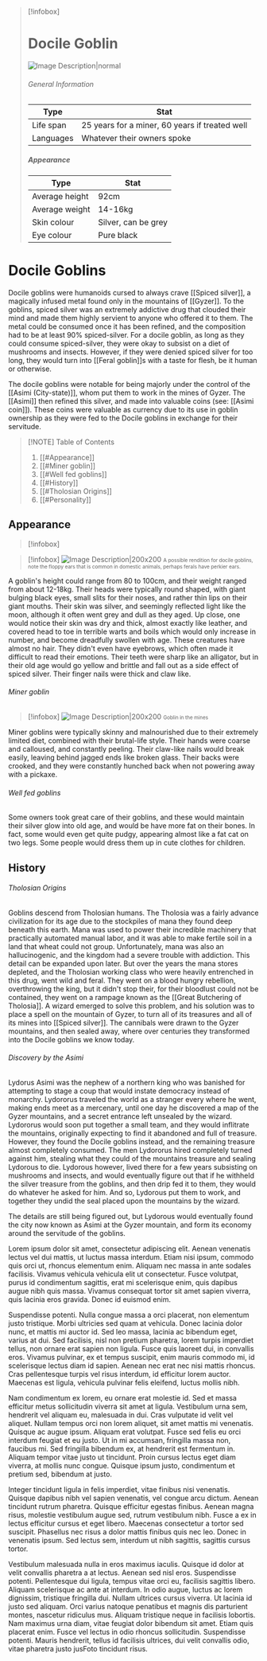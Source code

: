 >[!infobox]
> # Docile Goblin
> ![Image Description|normal](https://media.discordapp.net/attachments/1101762133978529898/1223542742311768174/file-GEXNRzjyx6mwwxnY2p1zn12x.png?ex=661a3bfa&is=6607c6fa&hm=b90f4205e3bc46fa8da10cc0e72b27e29b94db6ee08d243ef5e610dbf2da94eb&=&format=webp&quality=lossless&width=350&height=350)
> ###### General Information
> | Type |  Stat |
> | ---- | ---- |
> | Life span | 25 years for a miner, 60 years if treated well  |
> | Languages | Whatever their owners spoke |
> 
> ##### Appearance
> | Type | Stat |
> | ---- | ---- |
> | Average height | 92cm |
> | Average weight | 14-16kg |
> | Skin colour | Silver, can be grey |
> | Eye colour | Pure black |
# Docile Goblins


Docile goblins were humanoids cursed to always crave [[Spiced silver]], a magically infused metal found only in the mountains of [[Gyzer]]. To the goblins, spiced silver was an extremely addictive drug that clouded their mind and made them highly servient to anyone who offered it to them. The metal could be consumed once it has been refined, and the composition had to be at least 90% spiced-silver. For a docile goblin, as long as they could consume spiced-silver, they were okay to subsist on a diet of mushrooms and insects. However, if they were denied spiced silver for too long, they would turn into [[Feral goblin]]s with a taste for flesh, be it human or otherwise. 

The docile goblins were notable for being majorly under the control of the [[Asimi (City-state)]], whom put them to work in the mines of Gyzer. The [[Asimi]] then refined this silver, and made into valuable coins (see: [[Asimi coin]]). These coins were valuable as currency due to its use in goblin ownership as they were fed to the Docile goblins in exchange for their servitude. 

> [!NOTE] Table of Contents
> 1. [[#Appearance]]
> 	1. [[#Miner goblin]]
> 	2. [[#Well fed goblins]]
> 2. [[#History]]
> 	1. [[#Tholosian Origins]]
> 3. [[#Personality]]


## Appearance

>[!infobox]

>[!infobox]
>![Image Description|200x200](https://media.discordapp.net/attachments/1101762133978529898/1223530805704396910/file-X9obwSrQIKTAWkEcpwjaMgEM.png?ex=661a30dc&is=6607bbdc&hm=b05f33afbe29a610f9cf0be85b2bf133fbd81a0b56e7ca0109599fe5638ab6b2&=&format=webp&quality=lossless&width=905&height=905)
><font size=1>A possible rendition for docile goblins, note the floppy ears that is common in domestic animals, perhaps ferals have perkier ears. </font>

A goblin's height could  range from 80 to 100cm, and their weight ranged from about 12-18kg. Their heads were typically round shaped, with giant bulging black eyes, small slits for their noses, and rather thin lips on their giant mouths. Their skin was silver, and seemingly reflected light like the moon, although it often went grey and dull as they aged. Up close, one would notice their skin was dry and thick, almost exactly like leather, and covered head to toe in terrible warts and boils which would only increase in number, and become dreadfully swollen with age. These creatures have almost no hair. They didn't even have eyebrows, which often made it difficult to read their emotions. Their teeth were sharp like an alligator, but in their old age would go yellow and brittle and fall out as a side effect of spiced silver. Their finger nails were thick and claw like. 



###### Miner goblin

>[!infobox]
>![Image Description|200x200](https://media.discordapp.net/attachments/1101762133978529898/1223543127596466176/file-NuDRaxJIm1Qccm0VjnoiHk46.png?ex=661a3c55&is=6607c755&hm=938750bbf580dacb8fbbbba5e9637dc39540e7bdd1e12da127b5463f49bb02aa&=&format=webp&quality=lossless&width=905&height=905)
><font size=1>Goblin in the mines</font>

Miner goblins were typically  skinny and malnourished due to their extremely limited diet, combined with their brutal-life style. Their hands were coarse and calloused, and constantly peeling. Their claw-like nails would break easily, leaving behind jagged ends like broken glass. Their backs were crooked, and they were constantly hunched back when not powering away with a pickaxe. 


###### Well fed goblins
Some owners took great care of their goblins, and these would maintain their silver glow into old age, and would be have more fat on their bones. In fact, some would even get quite pudgy, appearing almost like a fat cat on two legs. Some people would dress them up in cute clothes for children. 


## History

###### Tholosian Origins

Goblins descend from Tholosian humans. The Tholosia was a fairly advance civilization for its age due to the stockpiles of mana they found deep beneath this earth. Mana was used to power their incredible machinery that practically automated manual labor, and it was able to make fertile soil in a land that wheat could not group. Unfortunately, mana was also an hallucinogenic, and the kingdom had a severe trouble with addiction. This detail can be expanded upon later. But over the years the mana stores depleted, and the Tholosian working class who were heavily entrenched in this drug, went wild and feral. They went on a blood hungry rebellion, overthrowing the king, but it didn't stop their, for their bloodlust could not be contained, they went on a rampage known as the [[Great Butchering of Tholosia]]. A wizard emerged to solve this problem, and his solution was to place a spell on the mountain of Gyzer, to turn all of its treasures and all of its mines into [[Spiced silver]]. The cannibals were drawn to the Gyzer mountains, and then sealed away, where over centuries they transformed into the Docile goblins we know today. 

###### Discovery by the Asimi

Lydorus Asimi was the nephew of a northern king who was banished for attempting to stage a coup that would instate democracy instead of monarchy. Lydororus traveled the world as a stranger every where he went, making ends meet as a mercenary, until one day he discovered a map of the Gyzer mountains, and a secret entrance left unsealed by the wizard. Lydororus would soon put together a small team, and they would inflitrate the mountains, originally expecting to find it abandoned and full of treasure. However, they found the Docile goblins instead, and the remaining treasure almost completely consumed. The men Lydororus hired completely turned against him, stealing what they could of the mountains treasure and sealing Lydorous to die. Lydorous however, lived there for a few years subsisting on mushrooms and insects, and would eventually figure out that if he withheld the silver treasure from the goblins, and then drip fed it to them, they would do whatever he asked for him. And so, Lydorous put them to work, and together they undid the seal placed upon the mountains by the wizard. 

The details are still being figured out, but Lydorous would eventually found the city now known as Asimi at the Gyzer mountain, and form its economy around the servitude of the goblins. 



Lorem ipsum dolor sit amet, consectetur adipiscing elit. Aenean venenatis lectus vel dui mattis, ut luctus massa interdum. Etiam nisi ipsum, commodo quis orci ut, rhoncus elementum enim. Aliquam nec massa in ante sodales facilisis. Vivamus vehicula vehicula elit ut consectetur. Fusce volutpat, purus id condimentum sagittis, erat mi scelerisque enim, quis dapibus augue nibh quis massa. Vivamus consequat tortor sit amet sapien viverra, quis lacinia eros gravida. Donec id euismod enim.

Suspendisse potenti. Nulla congue massa a orci placerat, non elementum justo tristique. Morbi ultricies sed quam at vehicula. Donec lacinia dolor nunc, et mattis mi auctor id. Sed leo massa, lacinia ac bibendum eget, varius at dui. Sed facilisis, nisl non pretium pharetra, lorem turpis imperdiet tellus, non ornare erat sapien non ligula. Fusce quis laoreet dui, in convallis eros. Vivamus pulvinar, ex et tempus suscipit, enim mauris commodo mi, id scelerisque lectus diam id sapien. Aenean nec erat nec nisi mattis rhoncus. Cras pellentesque turpis vel risus interdum, id efficitur lorem auctor. Maecenas est ligula, vehicula pulvinar felis eleifend, luctus mollis nibh.

Nam condimentum ex lorem, eu ornare erat molestie id. Sed et massa efficitur metus sollicitudin viverra sit amet at ligula. Vestibulum urna sem, hendrerit vel aliquam eu, malesuada in dui. Cras vulputate id velit vel aliquet. Nullam tempus orci non lorem aliquet, sit amet mattis mi venenatis. Quisque ac augue ipsum. Aliquam erat volutpat. Fusce sed felis eu orci interdum feugiat et eu justo. Ut in mi accumsan, fringilla massa non, faucibus mi. Sed fringilla bibendum ex, at hendrerit est fermentum in. Aliquam tempor vitae justo ut tincidunt. Proin cursus lectus eget diam viverra, at mollis nunc congue. Quisque ipsum justo, condimentum et pretium sed, bibendum at justo.

Integer tincidunt ligula in felis imperdiet, vitae finibus nisi venenatis. Quisque dapibus nibh vel sapien venenatis, vel congue arcu dictum. Aenean tincidunt rutrum pharetra. Quisque efficitur egestas finibus. Aenean magna risus, molestie vestibulum augue sed, rutrum vestibulum nibh. Fusce a ex in lectus efficitur cursus et eget libero. Maecenas consectetur a tortor sed suscipit. Phasellus nec risus a dolor mattis finibus quis nec leo. Donec in venenatis ipsum. Sed lectus sem, interdum ut nibh sagittis, sagittis cursus tortor.

Vestibulum malesuada nulla in eros maximus iaculis. Quisque id dolor at velit convallis pharetra a at lectus. Aenean sed nisl eros. Suspendisse potenti. Pellentesque dui ligula, tempus vitae orci eu, facilisis sagittis libero. Aliquam scelerisque ac ante at interdum. In odio augue, luctus ac lorem dignissim, tristique fringilla dui. Nullam ultrices cursus viverra. Ut lacinia id justo sed aliquam. Orci varius natoque penatibus et magnis dis parturient montes, nascetur ridiculus mus. Aliquam tristique neque in facilisis lobortis. Nam maximus urna diam, vitae feugiat dolor bibendum sit amet. Etiam quis placerat enim. Fusce vel lectus in odio rhoncus sollicitudin. Suspendisse potenti. Mauris hendrerit, tellus id facilisis ultrices, dui velit convallis odio, vitae pharetra justo jusFoto tincidunt risus.